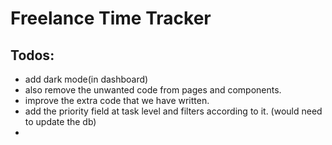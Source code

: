 # Freelance Time Tracker


## Todos:
- add dark mode(in dashboard)
- also remove the unwanted code from pages and components.
- improve the extra code that we have written.
- add the priority field at task level and filters according to it. (would need to update the db)
- 

